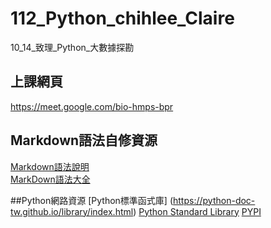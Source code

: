 # 112_Python_chihlee_Claire
10_14_致理_Python_大數據探勘

## 上課網頁
https://meet.google.com/bio-hmps-bpr

## Markdown語法自修資源
[Markdown語法說明](https://markdown.tw/)<br />
[MarkDown語法大全](https://hackmd.io/@eMP9zQQ0Qt6I8Uqp2Vqy6w/SyiOheL5N/%2FBVqowKshRH246Q7UDyodFA?type=book)

##Python網路資源
[Python標準函式庫] (https://python-doc-tw.github.io/library/index.html)
[Python Standard Library](https://docs.python.org/3/library/index.html)
[PYPI](https://pypi.org/project/PyInputPlus/)

